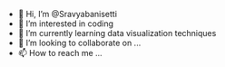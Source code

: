 - 👋 Hi, I’m @Sravyabanisetti
- 👀 I’m interested in coding
- 🌱 I’m currently learning data visualization techniques
- 💞️ I’m looking to collaborate on ...
- 📫 How to reach me ...

<!---
Sravyabanisetti/Sravyabanisetti is a ✨ special ✨ repository because its `README.md` (this file) appears on your GitHub profile.
You can click the Preview link to take a look at your changes.
--->
